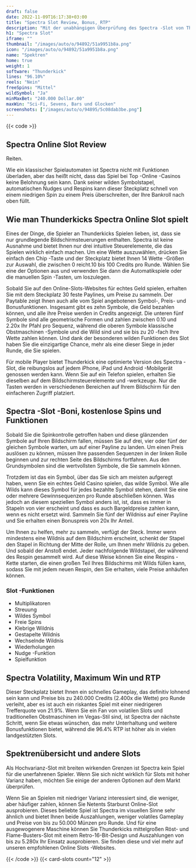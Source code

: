 ```yaml
---
draft: false
date: 2022-11-09T16:17:38+03:00
title: "Spectra Slot Review, Bonus, RTP"
description: "Mit der unabhängigen Überprüfung des Spectra -Slot von Thunderkick können Sie kostenlos oder echtes Geld spielen und hier einen Bonus erhalten!"
h1: "Spectra Slot"
iframe: ""
thumbnail: "/images/auto/o/94892/51a9951b8a.png"
icon: "/images/auto/o/94892/51a9951b8a.png"
name: "Spektren"
home: true
weight: 1
software: "Thunderkick"
lines: "96.10%"
reels: "Nein"
freeSpins: "Mittel"
wildSymbol: "Ja"
minMaxBet: "240.000 Dollar.00"
maxWin: "Sci-Fi, Sevens, Bars und Glocken"
screenshots: ["/images/auto/o/94895/5c08dab3be.png"]
---
```


{{< code >}}<h2>Spectra Online Slot Review</h2><p>Reiten.</p><p>Wie ein klassischer Spielautomaten ist Spectra nicht mit Funktionen überladen, aber das heißt nicht, dass das Spiel bei Top -Online -Casinos keine Belohnung sein kann. Dank seiner wilden Symbolstapel, automatischen Nudges und Respins kann dieser Steckplatz schnell von einem niedrigen Spin zu einem Preis überschreiten, der Ihre Bankroll nach oben füllt.</p><h2>Wie man Thunderkicks Spectra Online Slot spielt</h2><p>Eines der Dinge, die Spieler an Thunderkicks Spielen lieben, ist, dass sie nur grundlegende Bildschirmsteuerungen enthalten. Spectra ist keine Ausnahme und bietet Ihnen nur drei intuitive Steuerelemente, die das Spielen wirklich einfach machen. Um eine Wette auszuwählen, drücken Sie einfach den Chip -Taste und der Steckplatz bietet Ihnen 14 Wette -Größen zur Auswahl, die zwischen 0 reicht.10 bis 100 Credits pro Runde. Wählen Sie eine der Optionen aus und verwenden Sie dann die Automatikspiele oder die manuellen Spin -Tasten, um loszulegen.</p><p>Sobald Sie auf den Online-Slots-Websites für echtes Geld spielen, erhalten Sie mit dem Steckplatz 30 feste Paylines, um Preise zu sammeln. Der Paytable zeigt Ihnen auch alle vom Spiel angebotenen Symbol-, Preis- und Bonusfunktionen. Insgesamt gibt es zehn Symbole, die Geld bezahlen können, und alle ihre Preise werden in Credits angezeigt. Die unteren fünf Symbole sind alle geometrische Formen und zahlen zwischen 0.10 und 2.20x Ihr Pfahl pro Sequenz, während die oberen Symbole klassische Obstmaschinen -Symbole und die Wild sind und sie bis zu 20 -fach Ihre Wette zahlen können.  Und dank der besonderen wilden Funktionen des Slot haben Sie die einzigartige Chance, mehr als eine dieser Siege in jeder Runde, die Sie spielen.</p><p>Für mobile Player bietet Thunderkick eine optimierte Version des Spectra -Slot, die reibungslos auf jedem iPhone, iPad und Android -Mobilgerät genossen werden kann. Wenn Sie auf ein Telefon spielen, erhalten Sie dieselben auf dem Bildschirmsteuerelemente und -werkzeuge. Nur die Tasten werden in verschiedenen Bereichen auf Ihrem Bildschirm für den einfacheren Zugriff platziert.</p><h2>Spectra -Slot -Boni, kostenlose Spins und Funktionen</h2><p>Sobald Sie die Spinkontrolle getroffen haben und diese glänzenden Symbole auf Ihren Bildschirm fallen, müssen Sie auf drei, vier oder fünf der gleichen Symbole warten, um auf einer Payline zu landen. Um einen Preis auslösen zu können, müssen Ihre passenden Sequenzen in der linken Rolle beginnen und zur rechten Seite des Bildschirms fortfahren. Aus den Grundsymbolen sind die wertvollsten Symbole, die Sie sammeln können.</p><p>Trotzdem ist das ein Symbol, über das Sie sich am meisten aufgeregt haben, wenn Sie ein echtes Geld Casino spielen, das wilde Symbol. Wie alle Wilds kann dieses Symbol für jedes bezahlte Symbol stehen, damit Sie eine oder mehrere Gewinnsequenzen pro Runde abschließen können. Was jedoch an diesem speziellen Symbol anders ist, ist, dass es immer in Stapeln von vier erscheint und dass es auch Bargeldpreise zahlen kann, wenn es nicht ersetzt wird. Sammeln Sie fünf der Wildniss auf einer Payline und Sie erhalten einen Bonuspreis von 20x Ihr Anteil.</p><p>Um Ihnen zu helfen, mehr zu sammeln, verfügt der Steck. Immer wenn mindestens eine Wildnis auf dem Bildschirm erscheint, schenkt der Stapel den Stapel in Richtung der Mitte der Rolle, um Ihnen mehr Wildnis zu geben. Und sobald der Anstoß endet. Jeder nachfolgende Wildstapel, der während des Respin gesammelt wird. Auf diese Weise können Sie eine Respins -Kette starten, die einen großen Teil Ihres Bildschirms mit Wilds füllen kann, sodass Sie mit jedem neuen Respin, den Sie erhalten, viele Preise anhäufen können.</p><h3>
Slot -Funktionen</h3><ul>
<li></span>
Multiplikatoren</li>
<li></span>
Streuung</li>
<li></span>
Wildes Symbol</li>
<li></span>
Freie Spins</li>
<li></span>
Klebrige Wildnis</li>
<li></span>
Gestapelte Wildnis</li>
<li></span>
Wechselnde Wildnis</li>
<li></span>
Wiederholungen</li>
<li></span>
Nudge -Funktion</li>
<li></span>
Spielfunktion</li></ul><h2>Spectra Volatility, Maximum Win und RTP</h2><p>Dieser Steckplatz bietet Ihnen ein schnelles Gameplay, das definitiv lohnend sein kann und Preise bis zu 240.000 Credits (2.400x die Wette) pro Runde verleiht, aber es ist auch ein riskantes Spiel mit einer niedrigeren Trefferquote von 21.9%. Wenn Sie ein Fan von volatilen Slots und traditionellen Obstmaschinen im Vegas-Stil sind, ist Spectra der nächste Schritt, wenn Sie etwas wünschen, das mehr Unterhaltung und weitere Bonusfunktionen bietet, während die 96.4% RTP ist höher als in vielen landgestützten Slots.</p><h2>Spektrenübersicht und andere Slots</h2><p>Als Hochvarianz-Slot mit breiten wirkenden Grenzen ist Spectra kein Spiel für die unerfahrenen Spieler. Wenn Sie sich nicht wirklich für Slots mit hoher Varianz haben, möchten Sie einige der anderen Optionen auf dem Markt überprüfen.</p><p>Wenn Sie an Spielen mit niedriger Varianz interessiert sind, die weniger, aber häufiger zahlen, können Sie Netents Starburst Online-Slot ausprobieren. Dieses beliebte Spiel ist Spectra im visuellen Sinne sehr ähnlich und bietet Ihnen beide Auszahlungen, weniger volatiles Gameplay und Preise von bis zu 50.000 Münzen pro Runde. Und für eine ausgewogenere Maschine können Sie Thunderkicks mittelgroßen Röst- und Flame-Busters-Slot mit einem Retro-16-Bit-Design und Auszahlungen von bis zu 5.280x Ihr Einsatz ausprobieren. Sie finden diese und viel mehr auf unseren empfohlenen Online Slots -Websites.</p>{{< /code >}}
 {{< card-slots count="12" >}}